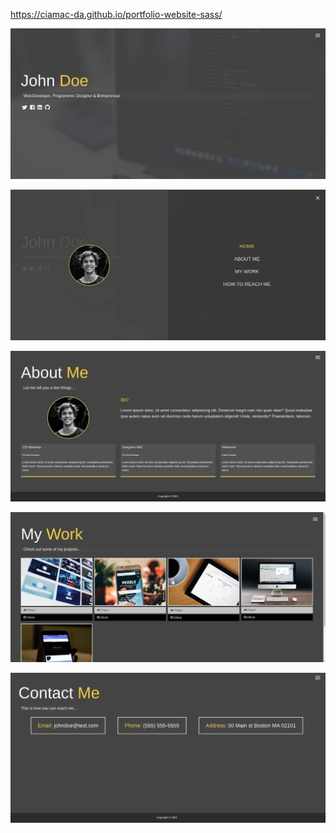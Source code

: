 https://ciamac-da.github.io/portfolio-website-sass/

![](./assets/1.jpg)

![](./assets/2.jpg)

![](./assets/3.jpg)

![](./assets/4.jpg)

![](./assets/5.jpg)
